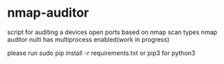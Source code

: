# nmap-auditor
script for auditing a devices open ports based on nmap scan types
nmap auditor nulti has multiprocess enabled(work in progress)

please run  sudo pip install -r requirements.txt or pip3 for python3
